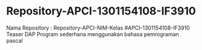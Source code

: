 # Repository-APCI-1301154108-IF3910
Nama Repository : Repository-APCI-NIM-Kelas
            #APCI-1301154108-IF3910
            Teaser DAP
            Program sederhana menggunakan bahasa pemrograman pascal
